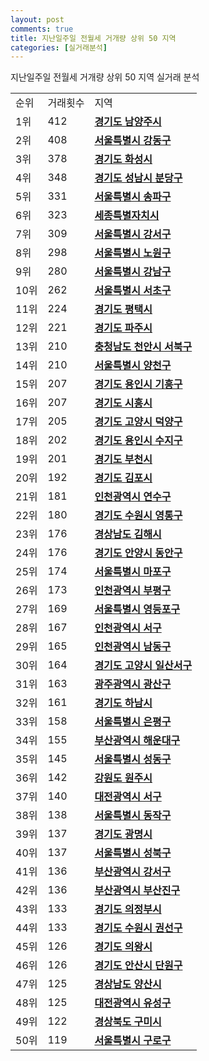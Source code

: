 ```yaml
---
layout: post
comments: true
title: 지난일주일 전월세 거개량 상위 50 지역
categories: [실거래분석]
---
```


지난일주일 전월세 거개량 상위 50 지역 실거래 분석

<table>
  <tr>
    <td>순위</td>
    <td>거래횟수</td>
    <td>지역</td>
  </tr>

  <tr>
    <td>1위</td>
    <td>412</td>
    <td colspan="4" style="font-weight: bold;"><a href="/실거래가/2021/06/26/41360.html">경기도 남양주시 </a></td>
  </tr>

  <tr>
    <td>2위</td>
    <td>408</td>
    <td colspan="4" style="font-weight: bold;"><a href="/실거래가/2021/06/26/11740.html">서울특별시 강동구 </a></td>
  </tr>

  <tr>
    <td>3위</td>
    <td>378</td>
    <td colspan="4" style="font-weight: bold;"><a href="/실거래가/2021/06/26/41590.html">경기도 화성시 </a></td>
  </tr>

  <tr>
    <td>4위</td>
    <td>348</td>
    <td colspan="4" style="font-weight: bold;"><a href="/실거래가/2021/06/26/41135.html">경기도 성남시 분당구 </a></td>
  </tr>

  <tr>
    <td>5위</td>
    <td>331</td>
    <td colspan="4" style="font-weight: bold;"><a href="/실거래가/2021/06/26/11710.html">서울특별시 송파구 </a></td>
  </tr>

  <tr>
    <td>6위</td>
    <td>323</td>
    <td colspan="4" style="font-weight: bold;"><a href="/실거래가/2021/06/26/36110.html">세종특별자치시 </a></td>
  </tr>

  <tr>
    <td>7위</td>
    <td>309</td>
    <td colspan="4" style="font-weight: bold;"><a href="/실거래가/2021/06/26/11500.html">서울특별시 강서구 </a></td>
  </tr>

  <tr>
    <td>8위</td>
    <td>298</td>
    <td colspan="4" style="font-weight: bold;"><a href="/실거래가/2021/06/26/11350.html">서울특별시 노원구 </a></td>
  </tr>

  <tr>
    <td>9위</td>
    <td>280</td>
    <td colspan="4" style="font-weight: bold;"><a href="/실거래가/2021/06/26/11680.html">서울특별시 강남구 </a></td>
  </tr>

  <tr>
    <td>10위</td>
    <td>262</td>
    <td colspan="4" style="font-weight: bold;"><a href="/실거래가/2021/06/26/11650.html">서울특별시 서초구 </a></td>
  </tr>

  <tr>
    <td>11위</td>
    <td>224</td>
    <td colspan="4" style="font-weight: bold;"><a href="/실거래가/2021/06/26/41220.html">경기도 평택시 </a></td>
  </tr>

  <tr>
    <td>12위</td>
    <td>221</td>
    <td colspan="4" style="font-weight: bold;"><a href="/실거래가/2021/06/26/41480.html">경기도 파주시 </a></td>
  </tr>

  <tr>
    <td>13위</td>
    <td>210</td>
    <td colspan="4" style="font-weight: bold;"><a href="/실거래가/2021/06/26/44133.html">충청남도 천안시 서북구 </a></td>
  </tr>

  <tr>
    <td>14위</td>
    <td>210</td>
    <td colspan="4" style="font-weight: bold;"><a href="/실거래가/2021/06/26/11470.html">서울특별시 양천구 </a></td>
  </tr>

  <tr>
    <td>15위</td>
    <td>207</td>
    <td colspan="4" style="font-weight: bold;"><a href="/실거래가/2021/06/26/41463.html">경기도 용인시 기흥구 </a></td>
  </tr>

  <tr>
    <td>16위</td>
    <td>207</td>
    <td colspan="4" style="font-weight: bold;"><a href="/실거래가/2021/06/26/41390.html">경기도 시흥시 </a></td>
  </tr>

  <tr>
    <td>17위</td>
    <td>205</td>
    <td colspan="4" style="font-weight: bold;"><a href="/실거래가/2021/06/26/41281.html">경기도 고양시 덕양구 </a></td>
  </tr>

  <tr>
    <td>18위</td>
    <td>202</td>
    <td colspan="4" style="font-weight: bold;"><a href="/실거래가/2021/06/26/41465.html">경기도 용인시 수지구 </a></td>
  </tr>

  <tr>
    <td>19위</td>
    <td>201</td>
    <td colspan="4" style="font-weight: bold;"><a href="/실거래가/2021/06/26/41190.html">경기도 부천시 </a></td>
  </tr>

  <tr>
    <td>20위</td>
    <td>192</td>
    <td colspan="4" style="font-weight: bold;"><a href="/실거래가/2021/06/26/41570.html">경기도 김포시 </a></td>
  </tr>

  <tr>
    <td>21위</td>
    <td>181</td>
    <td colspan="4" style="font-weight: bold;"><a href="/실거래가/2021/06/26/28185.html">인천광역시 연수구 </a></td>
  </tr>

  <tr>
    <td>22위</td>
    <td>180</td>
    <td colspan="4" style="font-weight: bold;"><a href="/실거래가/2021/06/26/41117.html">경기도 수원시 영통구 </a></td>
  </tr>

  <tr>
    <td>23위</td>
    <td>176</td>
    <td colspan="4" style="font-weight: bold;"><a href="/실거래가/2021/06/26/48250.html">경상남도 김해시 </a></td>
  </tr>

  <tr>
    <td>24위</td>
    <td>176</td>
    <td colspan="4" style="font-weight: bold;"><a href="/실거래가/2021/06/26/41173.html">경기도 안양시 동안구 </a></td>
  </tr>

  <tr>
    <td>25위</td>
    <td>174</td>
    <td colspan="4" style="font-weight: bold;"><a href="/실거래가/2021/06/26/11440.html">서울특별시 마포구 </a></td>
  </tr>

  <tr>
    <td>26위</td>
    <td>173</td>
    <td colspan="4" style="font-weight: bold;"><a href="/실거래가/2021/06/26/28237.html">인천광역시 부평구 </a></td>
  </tr>

  <tr>
    <td>27위</td>
    <td>169</td>
    <td colspan="4" style="font-weight: bold;"><a href="/실거래가/2021/06/26/11560.html">서울특별시 영등포구 </a></td>
  </tr>

  <tr>
    <td>28위</td>
    <td>167</td>
    <td colspan="4" style="font-weight: bold;"><a href="/실거래가/2021/06/26/28260.html">인천광역시 서구 </a></td>
  </tr>

  <tr>
    <td>29위</td>
    <td>165</td>
    <td colspan="4" style="font-weight: bold;"><a href="/실거래가/2021/06/26/28200.html">인천광역시 남동구 </a></td>
  </tr>

  <tr>
    <td>30위</td>
    <td>164</td>
    <td colspan="4" style="font-weight: bold;"><a href="/실거래가/2021/06/26/41287.html">경기도 고양시 일산서구 </a></td>
  </tr>

  <tr>
    <td>31위</td>
    <td>163</td>
    <td colspan="4" style="font-weight: bold;"><a href="/실거래가/2021/06/26/29200.html">광주광역시 광산구 </a></td>
  </tr>

  <tr>
    <td>32위</td>
    <td>161</td>
    <td colspan="4" style="font-weight: bold;"><a href="/실거래가/2021/06/26/41450.html">경기도 하남시 </a></td>
  </tr>

  <tr>
    <td>33위</td>
    <td>158</td>
    <td colspan="4" style="font-weight: bold;"><a href="/실거래가/2021/06/26/11380.html">서울특별시 은평구 </a></td>
  </tr>

  <tr>
    <td>34위</td>
    <td>155</td>
    <td colspan="4" style="font-weight: bold;"><a href="/실거래가/2021/06/26/26350.html">부산광역시 해운대구 </a></td>
  </tr>

  <tr>
    <td>35위</td>
    <td>145</td>
    <td colspan="4" style="font-weight: bold;"><a href="/실거래가/2021/06/26/11200.html">서울특별시 성동구 </a></td>
  </tr>

  <tr>
    <td>36위</td>
    <td>142</td>
    <td colspan="4" style="font-weight: bold;"><a href="/실거래가/2021/06/26/42130.html">강원도 원주시 </a></td>
  </tr>

  <tr>
    <td>37위</td>
    <td>140</td>
    <td colspan="4" style="font-weight: bold;"><a href="/실거래가/2021/06/26/30170.html">대전광역시 서구 </a></td>
  </tr>

  <tr>
    <td>38위</td>
    <td>138</td>
    <td colspan="4" style="font-weight: bold;"><a href="/실거래가/2021/06/26/11590.html">서울특별시 동작구 </a></td>
  </tr>

  <tr>
    <td>39위</td>
    <td>137</td>
    <td colspan="4" style="font-weight: bold;"><a href="/실거래가/2021/06/26/41210.html">경기도 광명시 </a></td>
  </tr>

  <tr>
    <td>40위</td>
    <td>137</td>
    <td colspan="4" style="font-weight: bold;"><a href="/실거래가/2021/06/26/11290.html">서울특별시 성북구 </a></td>
  </tr>

  <tr>
    <td>41위</td>
    <td>136</td>
    <td colspan="4" style="font-weight: bold;"><a href="/실거래가/2021/06/26/26440.html">부산광역시 강서구 </a></td>
  </tr>

  <tr>
    <td>42위</td>
    <td>136</td>
    <td colspan="4" style="font-weight: bold;"><a href="/실거래가/2021/06/26/26230.html">부산광역시 부산진구 </a></td>
  </tr>

  <tr>
    <td>43위</td>
    <td>133</td>
    <td colspan="4" style="font-weight: bold;"><a href="/실거래가/2021/06/26/41150.html">경기도 의정부시 </a></td>
  </tr>

  <tr>
    <td>44위</td>
    <td>133</td>
    <td colspan="4" style="font-weight: bold;"><a href="/실거래가/2021/06/26/41113.html">경기도 수원시 권선구 </a></td>
  </tr>

  <tr>
    <td>45위</td>
    <td>126</td>
    <td colspan="4" style="font-weight: bold;"><a href="/실거래가/2021/06/26/41430.html">경기도 의왕시 </a></td>
  </tr>

  <tr>
    <td>46위</td>
    <td>126</td>
    <td colspan="4" style="font-weight: bold;"><a href="/실거래가/2021/06/26/41273.html">경기도 안산시 단원구 </a></td>
  </tr>

  <tr>
    <td>47위</td>
    <td>125</td>
    <td colspan="4" style="font-weight: bold;"><a href="/실거래가/2021/06/26/48330.html">경상남도 양산시 </a></td>
  </tr>

  <tr>
    <td>48위</td>
    <td>125</td>
    <td colspan="4" style="font-weight: bold;"><a href="/실거래가/2021/06/26/30200.html">대전광역시 유성구 </a></td>
  </tr>

  <tr>
    <td>49위</td>
    <td>122</td>
    <td colspan="4" style="font-weight: bold;"><a href="/실거래가/2021/06/26/47190.html">경상북도 구미시 </a></td>
  </tr>

  <tr>
    <td>50위</td>
    <td>119</td>
    <td colspan="4" style="font-weight: bold;"><a href="/실거래가/2021/06/26/11530.html">서울특별시 구로구 </a></td>
  </tr>

</table>
